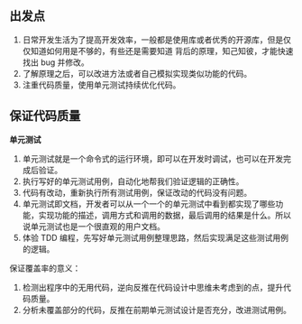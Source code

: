 ## 出发点
1. 日常开发生活为了提高开发效率，一般都是使用库或者优秀的开源库，但是仅仅知道如何用是不够的，有些还是需要知道
背后的原理，知己知彼，才能快速找出 bug 并修改。
2. 了解原理之后，可以改进方法或者自己模拟实现类似功能的代码。
3. 注重代码质量，使用单元测试持续优化代码。

## 保证代码质量
**单元测试**

1. 单元测试就是一个命令式的运行环境，即可以在开发时调试，也可以在开发完成后验证。
2. 执行写好的单元测试用例，自动化地帮我们验证逻辑的正确性。
3. 代码有改动，重新执行所有测试用例，保证改动的代码没有问题。
4. 单元测试即文档，开发者可以从一个一个的单元测试中看到都实现了哪些功能，实现功能的描述，调用方式和调用的数据，最后调用的结果是什么。所以说单元测试也是一个很直观的用户文档。
5. 体验 TDD 编程，先写好单元测试用例整理思路，然后实现满足这些测试用例的逻辑。

保证覆盖率的意义：
1. 检测出程序中的无用代码，逆向反推在代码设计中思维未考虑到的点，提升代码质量。
2. 分析未覆盖部分的代码，反推在前期单元测试设计是否充分，改进测试用例。